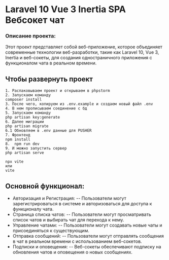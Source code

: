 # Laravel 10 Vue 3 Inertia SPA Вебсокет чат

### Описание проекта:
Этот проект представляет собой веб-приложение, которое объединяет современные технологии веб-разработки, такие как Laravel 10, Vue 3, Inertia и веб-сокеты, для создания одностраничного приложения с функционалом чата в реальном времени.


## Чтобы развернуть проект

    1. Распаковываем проект и открываем в phpstorm
    2. Запускаем команду
    composer install
    3. После чего, копируем из .env.example и создаем новый файл .env
    4. В нем прописываем соединение с бд
    5. Запускаем команду
    php artisan key:generate
    6. Далее миграции
    php artisan migrate
    6.1 Обновляем в .env данные для PUSHER
    7. Фронтенд
    npm install
    8.  npm run dev
    9. И можно запустить сервер
    php artisan serve
    
    npx vite
    или 
    vite


## Основной функционал:
- Авторизация и Регистрация:
-- Пользователи могут зарегистрироваться в системе и авторизоваться для доступа к функционалу чата.
- Страница списка чатов:
-- Пользователи могут просматривать список чатов и выбирать чат для перехода к нему.  
- Управление чатами:
-- Пользователи могут создавать новые чаты и присоединяться к существующим.
- Отправка сообщений:
-- Пользователи могут отправлять сообщения в чат в реальном времени с использованием веб-сокетов.
- Подписки и оповещения:
-- Веб-сокеты обеспечивают подписку на обновления чатов и оповещения о новых сообщениях.
